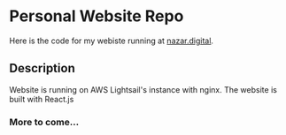 # Personal Website Repo

Here is the code for my webiste running at [nazar.digital](http://nazar.digital).

## Description

Website is running on AWS Lightsail's instance with nginx.
The website is built with React.js

### More to come...
